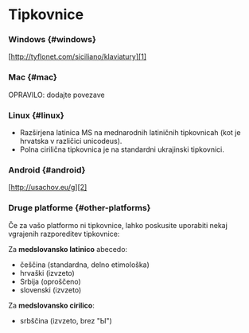 

# Tipkovnice

### Windows \{#windows}

[http://tyflonet.com/siciliano/klaviatury][1]

### Mac \{#mac}

OPRAVILO: dodajte povezave

### Linux \{#linux}

- Razširjena latinica MS na mednarodnih latiničnih tipkovnicah (kot je hrvatska v različici unicodeus).
- Polna cirilična tipkovnica je na standardni ukrajinski tipkovnici.

### Android \{#android}

[http://usachov.eu/g][2]

### Druge platforme \{#other-platforms}

Če za vašo platformo ni tipkovnice, lahko poskusite uporabiti nekaj vgrajenih razporeditev tipkovnice:

Za **medslovansko latinico** abecedo:

- češčina (standardna, delno etimološka)
- hrvaški (izvzeto)
- Srbija (oproščeno)
- slovenski (izvzeto)

Za **medslovansko cirilico**:

- srbščina (izvzeto, brez "Ы")

[1]: http://tyflonet.com/siciliano/klaviatury

[2]: http://usachov.eu/g

